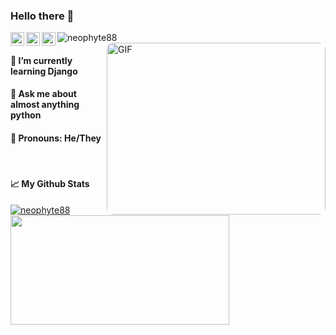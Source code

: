 ### Hello there 👋

<p align="left"> <img src="https://komarev.com/ghpvc/?username=neophyte88&label=Views&color=blue&style=plastic" alt="neophyte88" /> 

<a href="https://www.linkedin.com/in/neophyte-88/">
  <img align="left" alt="neophyte88's Linkedin" width="22px" src="https://cdn.jsdelivr.net/npm/simple-icons@v3/icons/linkedin.svg" />
</a>
<a href="https://github.com/neophyte88/">
  <img align="left" alt="neophyte88's Github" width="22px" src="https://cdn.jsdelivr.net/npm/simple-icons@v3/icons/github.svg" />
</a>
<a href="https://www.instagram.com/neophyte.py/">
  <img align="left" alt="neophyte88's Instagram" width="22px" src="https://cdn.jsdelivr.net/npm/simple-icons@v3/icons/instagram.svg" />
</a>

<img align="right" alt="GIF" src="https://media.giphy.com/media/xT0BKumCMrUb0dCypa/giphy.gif" width="350" height="275" style="border-radius:10px" />

#### 🌱 I’m currently learning Django
#### 💬 Ask me about almost anything python
#### 🔵 Pronouns: He/They

<br>
</p> 

#### 📈 My Github Stats
<a href="https://github.com/neophyte88/">
  <p align="left">
    <img src="https://github-readme-stats.vercel.app/api?username=neophyte88&show_icons=true&theme=gotham" alt="neophyte88"/>
    <img src="https://github-readme-stats.vercel.app/api/top-langs/?username=neophyte88&theme=dracula&hide_langs_below=1" width= 350 height=175/>
  </p>
</a>
<!--
**neophyte88/neophyte88** is a ✨ _special_ ✨ repository because its `README.md` (this file) appears on your GitHub profile.

Here are some ideas to get you started:

- 🔭 I’m currently working on ...
- 🌱 I’m currently learning ...
- 👯 I’m looking to collaborate on ...
- 🤔 I’m looking for help with ...
- 💬 Ask me about ...
- 📫 How to reach me: ...
- 😄 Pronouns: ...
- ⚡ Fun fact: ...

#### 🔭 I’m currently working on a Learning Platform (coming soon)
#### 🤔 I’m looking for help with Bootstrap/Frontend

-->
